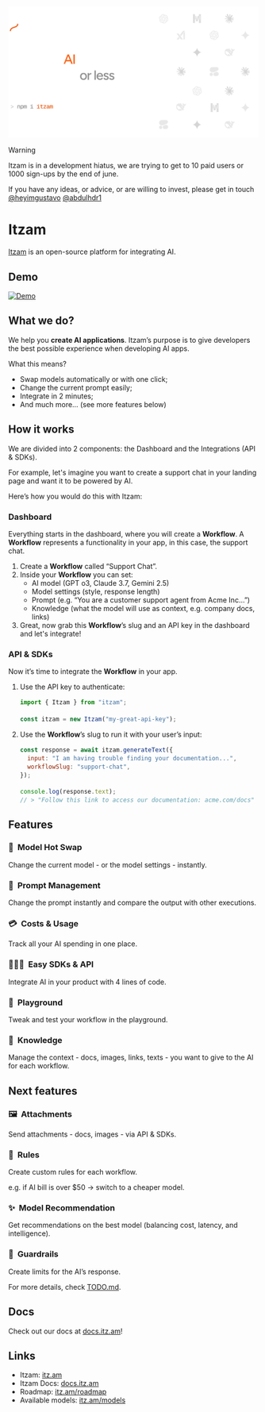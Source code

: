 ![itzam-without-bg.png](./assets/readme.png)

> [!WARNING]  
> Itzam is in a development hiatus, we are trying to get to 10 paid users or 1000 sign-ups by the end of june.
>
> If you have any ideas, or advice, or are willing to invest, please get in touch [@heyimgustavo](x.com/heyimgustavo) [@abdulhdr1](x.com/abdulhdr1)

# Itzam

[Itzam](https://itz.am) is an open-source platform for integrating AI.

## Demo

[![Demo](https://github.com/user-attachments/assets/85c4bf58-e3ba-4b76-818a-fab4cbf0989f)](https://www.youtube.com/watch?v=NKIk7dPRUM0)

## What we do?

We help you **create AI applications**. Itzam’s purpose is to give developers the best possible experience when developing AI apps.

What this means?

- Swap models automatically or with one click;
- Change the current prompt easily;
- Integrate in 2 minutes;
- And much more… (see more features below)

## How it works

We are divided into 2 components: the Dashboard and the Integrations (API & SDKs).

For example, let's imagine you want to create a support chat in your landing page and want it to be powered by AI.

Here’s how you would do this with Itzam:

### Dashboard

Everything starts in the dashboard, where you will create a **Workflow**. A **Workflow** represents a functionality in your app, in this case, the support chat.

1. Create a **Workflow** called “Support Chat”.
2. Inside your **Workflow** you can set:
   - AI model (GPT o3, Claude 3.7, Gemini 2.5)
   - Model settings (style, response length)
   - Prompt (e.g. “You are a customer support agent from Acme Inc…”)
   - Knowledge (what the model will use as context, e.g. company docs, links)
3. Great, now grab this **Workflow**’s slug and an API key in the dashboard and let's integrate!

### API & SDKs

Now it’s time to integrate the **Workflow** in your app.

1. Use the API key to authenticate:

   ```jsx
   import { Itzam } from "itzam";

   const itzam = new Itzam("my-great-api-key");
   ```

2. Use the **Workflow**’s slug to run it with your user’s input:

   ```jsx
   const response = await itzam.generateText({
     input: "I am having trouble finding your documentation...",
     workflowSlug: "support-chat",
   });

   console.log(response.text);
   // > "Follow this link to access our documentation: acme.com/docs"
   ```

## Features

### 🤖  Model Hot Swap

Change the current model - or the model settings - instantly.

### 💬  Prompt Management

Change the prompt instantly and compare the output with other executions.

### 💳  Costs & Usage

Track all your AI spending in one place.

### 👨🏻‍💻  Easy SDKs & API

Integrate AI in your product with 4 lines of code.

### 🛝  Playground

Tweak and test your workflow in the playground.

### 🧠  Knowledge

Manage the context - docs, images, links, texts - you want to give to the AI for each workflow.

## Next features

### 🖼️  Attachments

Send attachments - docs, images - via API & SDKs.

### 📐  Rules

Create custom rules for each workflow.

e.g. if AI bill is over $50 → switch to a cheaper model.

### ✨  Model Recommendation

Get recommendations on the best model (balancing cost, latency, and intelligence).

### 🚧  Guardrails

Create limits for the AI’s response.

For more details, check [TODO.md](TODO.md).

## Docs

Check out our docs at [docs.itz.am](https://docs.itz.am)!

## Links

- Itzam: [itz.am](http://itz.am)
- Itzam Docs: [docs.itz.am](http://docs.itz.am)
- Roadmap: [itz.am/roadmap](https://itz.am/roadmap)
- Available models: [itz.am/models](https://itz.am/models)
